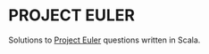 # PROJECT EULER

Solutions to [Project Euler](https://projecteuler.net) questions written in Scala.

